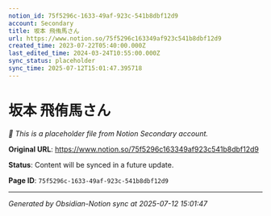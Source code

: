 ```yaml
---
notion_id: 75f5296c-1633-49af-923c-541b8dbf12d9
account: Secondary
title: 坂本 飛侑馬さん
url: https://www.notion.so/75f5296c163349af923c541b8dbf12d9
created_time: 2023-07-22T05:40:00.000Z
last_edited_time: 2024-03-24T10:55:00.000Z
sync_status: placeholder
sync_time: 2025-07-12T15:01:47.395718
---
```


# 坂本 飛侑馬さん

*🔄 This is a placeholder file from Notion Secondary account.*

**Original URL**: https://www.notion.so/75f5296c163349af923c541b8dbf12d9

**Status**: Content will be synced in a future update.

**Page ID**: `75f5296c-1633-49af-923c-541b8dbf12d9`

---

*Generated by Obsidian-Notion sync at 2025-07-12 15:01:47*
